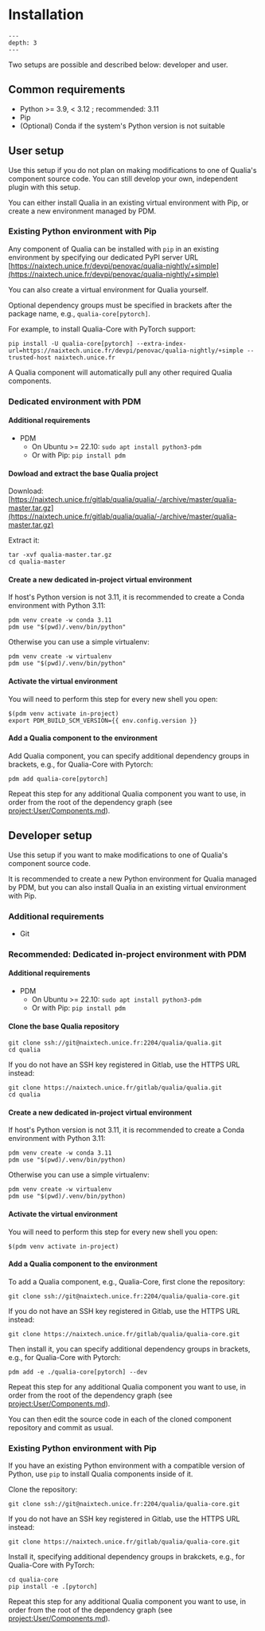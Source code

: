 # Installation

```{contents} Table of Contents
---
depth: 3
---
```


Two setups are possible and described below: developer and user.

## Common requirements

- Python >= 3.9, < 3.12 ; recommended: 3.11
- Pip
- (Optional) Conda if the system's Python version is not suitable

## User setup

Use this setup if you do not plan on making modifications to one of Qualia's component source code. You can still develop your own, independent plugin with this setup.

You can either install Qualia in an existing virtual environment with Pip, or create a new environment managed by PDM.

### Existing Python environment with Pip

Any component of Qualia can be installed with `pip` in an existing environment by specifying our dedicated PyPI server URL [https://naixtech.unice.fr/devpi/penovac/qualia-nightly/+simple](https://naixtech.unice.fr/devpi/penovac/qualia-nightly/+simple)

You can also create a virtual environment for Qualia yourself.

Optional dependency groups must be specified in brackets after the package name, e.g., `qualia-core[pytorch]`.

For example, to install Qualia-Core with PyTorch support:
```
pip install -U qualia-core[pytorch] --extra-index-url=https://naixtech.unice.fr/devpi/penovac/qualia-nightly/+simple --trusted-host naixtech.unice.fr 
```

A Qualia component will automatically pull any other required Qualia components.

### Dedicated environment with PDM

#### Additional requirements
- PDM
    - On Ubuntu >= 22.10: `sudo apt install python3-pdm`
    - Or with Pip: `pip install pdm`

#### Dowload and extract the base Qualia project
Download: [https://naixtech.unice.fr/gitlab/qualia/qualia/-/archive/master/qualia-master.tar.gz](https://naixtech.unice.fr/gitlab/qualia/qualia/-/archive/master/qualia-master.tar.gz)

Extract it:
```
tar -xvf qualia-master.tar.gz
cd qualia-master
```

#### Create a new dedicated in-project virtual environment

If host's Python version is not 3.11, it is recommended to create a Conda environment with Python 3.11:
```
pdm venv create -w conda 3.11
pdm use "$(pwd)/.venv/bin/python"
```

Otherwise you can use a simple virtualenv:
```
pdm venv create -w virtualenv
pdm use "$(pwd)/.venv/bin/python"
```

#### Activate the virtual environment

You will need to perform this step for every new shell you open:

```{parsed-literal}
$(pdm venv activate in-project)
export PDM_BUILD_SCM_VERSION={{ env.config.version }}
```

#### Add a Qualia component to the environment

Add Qualia component, you can specify additional dependency groups in brackets, e.g., for Qualia-Core with Pytorch:
```
pdm add qualia-core[pytorch]
```

Repeat this step for any additional Qualia component you want to use, in order from the root of the dependency graph (see <project:User/Components.md>).

## Developer setup

Use this setup if you want to make modifications to one of Qualia's component source code.

It is recommended to create a new Python environment for Qualia managed by PDM, but you can also install Qualia in an existing virtual environment with Pip.

### Additional requirements
- Git

### Recommended: Dedicated in-project environment with PDM

#### Additional requirements
- PDM
    - On Ubuntu >= 22.10: `sudo apt install python3-pdm`
    - Or with Pip: `pip install pdm`

#### Clone the base Qualia repository
```
git clone ssh://git@naixtech.unice.fr:2204/qualia/qualia.git
cd qualia
```

If you do not have an SSH key registered in Gitlab, use the HTTPS URL instead:
```
git clone https://naixtech.unice.fr/gitlab/qualia/qualia.git
cd qualia
```

#### Create a new dedicated in-project virtual environment

If host's Python version is not 3.11, it is recommended to create a Conda environment with Python 3.11:
```
pdm venv create -w conda 3.11
pdm use "$(pwd)/.venv/bin/python)
```

Otherwise you can use a simple virtualenv:
```
pdm venv create -w virtualenv
pdm use "$(pwd)/.venv/bin/python)
```

#### Activate the virtual environment

You will need to perform this step for every new shell you open:
```
$(pdm venv activate in-project)
```

#### Add a Qualia component to the environment

To add a Qualia component, e.g., Qualia-Core, first clone the repository:
```
git clone ssh://git@naixtech.unice.fr:2204/qualia/qualia-core.git
```

If you do not have an SSH key registered in Gitlab, use the HTTPS URL instead:
```
git clone https://naixtech.unice.fr/gitlab/qualia/qualia-core.git
```

Then install it, you can specify additional dependency groups in brackets, e.g., for Qualia-Core with Pytorch:
```
pdm add -e ./qualia-core[pytorch] --dev
```

Repeat this step for any additional Qualia component you want to use, in order from the root of the dependency graph (see <project:User/Components.md>).

You can then edit the source code in each of the cloned component repository and commit as usual.

### Existing Python environment with Pip

If you have an existing Python environment with a compatible version of Python, use `pip` to install Qualia components inside of it.

Clone the repository:
```
git clone ssh://git@naixtech.unice.fr:2204/qualia/qualia-core.git
```

If you do not have an SSH key registered in Gitlab, use the HTTPS URL instead:
```
git clone https://naixtech.unice.fr/gitlab/qualia/qualia-core.git
```

Install it, specifying additional dependency groups in brakckets, e.g., for Qualia-Core with PyTorch:
```
cd qualia-core
pip install -e .[pytorch]
```

Repeat this step for any additional Qualia component you want to use, in order from the root of the dependency graph (see <project:User/Components.md>).
